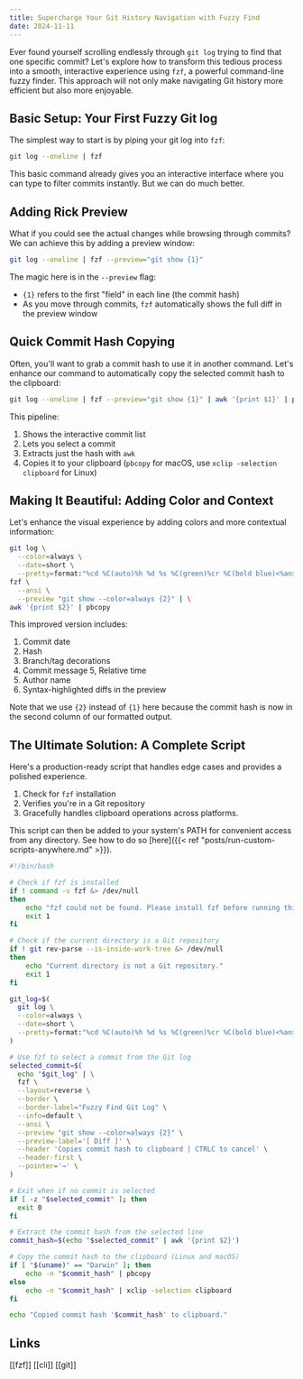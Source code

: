 ```yaml
---
title: Supercharge Your Git History Navigation with Fuzzy Find
date: 2024-11-11
---
```


Ever found yourself scrolling endlessly through `git log` trying to find that one specific commit? Let's explore how to transform this tedious process into a smooth, interactive experience using `fzf`, a powerful command-line fuzzy finder. This approach will not only make navigating Git history more efficient but also more enjoyable.

## Basic Setup: Your First Fuzzy Git log

The simplest way to start is by piping your git log into `fzf`:

```sh
git log --oneline | fzf
```

This basic command already gives you an interactive interface where you can type to filter commits instantly. But we can do much better.

## Adding Rick Preview

What if you could see the actual changes while browsing through commits? We can achieve this by adding a preview window:

```sh
git log --oneline | fzf --preview="git show {1}"
```

The magic here is in the `--preview` flag:

* `{1}` refers to the first "field" in each line (the commit hash)
* As you move through commits, `fzf` automatically shows the full diff in the preview window


## Quick Commit Hash Copying 

Often, you'll want to grab a commit hash to use it in another command. Let's enhance our command to automatically copy the selected commit hash to the clipboard:

```sh
git log --oneline | fzf --preview="git show {1}" | awk '{print $1}' | pbcopy
```
This pipeline:

1. Shows the interactive commit list
2. Lets you select a commit
3. Extracts just the hash with `awk`
4. Copies it to your clipboard (`pbcopy` for macOS, use `xclip -selection clipboard` for Linux)

## Making It Beautiful: Adding Color and Context

Let's enhance the visual experience by adding colors and more contextual information:

```sh
git log \
  --color=always \
  --date=short \
  --pretty=format:"%cd %C(auto)%h %d %s %C(green)%cr %C(bold blue)<%an>" | \
fzf \
  --ansi \
  --preview "git show --color=always {2}" | \
awk '{print $2}' | pbcopy
```

This improved version includes:

1. Commit date
2. Hash
3. Branch/tag decorations
4. Commit message
5, Relative time
6. Author name
7. Syntax-highlighted diffs in the preview

Note that we use `{2}` instead of `{1}` here because the commit hash is now in the second column of our formatted output.

## The Ultimate Solution: A Complete Script

Here's a production-ready script that handles edge cases and provides a polished experience.

 1. Check for `fzf` installation
 2. Verifies you're in a Git repository
 3. Gracefully handles clipboard operations across platforms.

This script can then be added to your system's PATH for convenient access from any directory. See how to do so [here]({{< ref "posts/run-custom-scripts-anywhere.md" >}}).

```sh
#!/bin/bash

# Check if fzf is installed
if ! command -v fzf &> /dev/null
then
    echo "fzf could not be found. Please install fzf before running this script."
    exit 1
fi

# Check if the current directory is a Git repository
if ! git rev-parse --is-inside-work-tree &> /dev/null
then
    echo "Current directory is not a Git repository."
    exit 1
fi

git_log=$(
  git log \
  --color=always \
  --date=short \
  --pretty=format:"%cd %C(auto)%h %d %s %C(green)%cr %C(bold blue)<%an>"
)

# Use fzf to select a commit from the Git log
selected_commit=$(
  echo "$git_log" | \
  fzf \
  --layout=reverse \
  --border \
  --border-label="Fuzzy Find Git Log" \
  --info=default \
  --ansi \
  --preview "git show --color=always {2}" \
  --preview-label='[ Diff ]' \
  --header 'Copies commit hash to clipboard | CTRLC to cancel' \
  --header-first \
  --pointer='→' \
)

# Exit when if no commit is selected 
if [ -z "$selected_commit" ]; then
  exit 0
fi

# Extract the commit hash from the selected line
commit_hash=$(echo "$selected_commit" | awk '{print $2}')

# Copy the commit hash to the clipboard (Linux and macOS)
if [ "$(uname)" == "Darwin" ]; then
    echo -n "$commit_hash" | pbcopy
else
    echo -n "$commit_hash" | xclip -selection clipboard
fi

echo "Copied commit hash '$commit_hash' to clipboard."
```


## Links

[[fzf]] [[cli]] [[git]]
